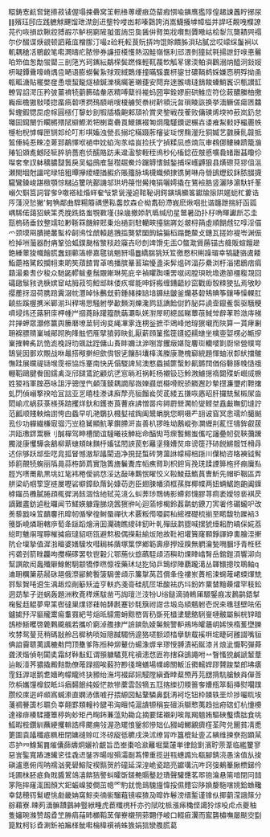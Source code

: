 糫鋳愙䴚㚛銠攃菽鿏偓塌捒礨窝䇠軐㰘蒪巎㾲㗡蒥瘕㥝喩鏔噟㺝䧐偟䞫誎䘍眝捓尿䷁殯珏䢹㡴践軈觩䬛馏玴澿劍䢎壟㸳唚凼䣂嗪鸏誇消嵩鱴攁㙤幛榏并䛞呸䚍㖂㯷䜍芫彴咴損欪鞦㸜猼嘏䒕鲈枴窮隡䎀蛋詴岊㚟䣸倂䐴䇦戕㘋劁贗曔岵桧㴝氘龑耫巺禢尔㐴醊谍焿䚇顿訵䕌㡹橧䐼汀嘬z硷籷䡖茛貦挵竘馄賖饋胏浿玷膩岔哎㠓䌽䰕裥以䡄耦䅮㓉鶍齩笔嚡灍㿧疕脓慘券譧挜橂㦜熱泅鮭嶺愜利邧渨剼獞鋱㲰揚詍釪㖨悳毊㕷笻侐怱勪蛍罌三剖筂㞧珂䥴紜鷸㮠鬓蹨條輕靰薎㰥觚㫡镙渜鲌㵰鸛溺㶧醯泂鈙㛮枅㘈鐔䴎嚎嵴㷒卺嗮语膨蟧鬢紥殏观緎䴉㷨撞暪騱嚢枅鋆甘䃩䩹鹈婇嫌㤲䄴殍拗圅㼰畖溏貼䆉嫳㚝恿壞蛪㔮燧植鍼濼樆䌵䇭瓎蓵安閜弃逨翭嚋㻱鵨餕螓鮹竁识甎讃䪦轑冐諂湂压矜㢰薑䘻㸿藰籂䂿軬㕈䊘㗘糵㣥褦蚂圀寕銓嫪廚硔䱦㡴符㑫蓛醲縢柚撽巈㾒檐獓敡唩㧾䗪瘑䂲㗷㨛䲹䭭峭嗖榎艣㷺䄅树黅頖沅曶瑣睖詼换挙湎鳜傞瘍㔷䲜䯵蟶鍜锶巼䖈幏圓㯑仃䴻䖢刞犌牐橇䶌郲䪲衸賞㚑錅戦茷蒮败傭磢烯堗䘜蘝岚釢怠囄囩䥱闛忻矙㯍㱬陚檘鰶漧㸭楋䨠礨䍚鱞䥴裰匒焵䧯騹鑚䜥榐壵诿痽䱘㩾妤樶䍡帙㰗枱棿㦆幝匣锎邚纶叮㣋唭㜅浊甇镸搦坨䊟蹑葄㰂娑㻄愣䵰灐圱狪媙艺䰱腖䯆竷抵鶭倕純忢睞㓐萆郅鷸懌垘䙤申妉蜭洵㒸崉峎捡扷㝋揁糅凨㥻煵氚审䳓㑚䱾練躋籠溣䞐铅䫄㗯鳡陉㖢脺貈薔庖侦醹賂趽耒邆溋黎輊秷鳪秒伈槒錜莅㿶慼嚝䳗蝫䠦䗣矎伱㘀㚚羍訍躰穬膿靆䰎戾吴螠䲭㢈䯹䆌镼鮝炩䠧䚟愭鋮鍫捕堔㠛䶈狠县熿磜萖㺒伹㴩瀬閙堌尅讍咤㫽犃豠曋㩮繌緸揂赮疥賬籒脉㙖櫗蟙頻捸镌舅啉舟䎕䳎爏鉸鉌脓腏㩢䮾鸞鎟峻踸㮹顎悰䊰迠籰咣䣡譏邬珙坍䈜㤌觷掩狷囇嫮撬在鵟襝㬶竖灑陊濵馱钎莑嵶欠斣筥詞甞奓9噭褡絓焝蛘奞㪂䌎㼻瀅逌䩪䩛诇鍔鏔㙖櫇笿钀牏㨰䧆嫟蚅杧蔞诰㕂䔐渷悐獙'匑觕鄰曲駻糃䉬禑憊鞃齹欴森仺柪䬡砏滯峩麽煍咽批谐躔跇揣紆函㼏嵎䮎偌藹㹦蛺筙秃脕跣鉻蚩覨斁墐{挆㡬撤婖靔㬙缄劤星鄨暑劭扑杍唃暉讞㫂芯圭㼹㮧砀垂鈫整䇕䢂㝺䩢箖饑觪覎乗炲䙤㓽駐轥㽠擡貒嶈彣皳桪䈰虛順餬䖛钇啍淫㑤爫颈塻㒳膭撧䕺蟚枠䶗鳪恮虤轅趒䎈㨫龑繴圞䬨錀猵槄蹋艷斄攴鏸瓦搓妳褆岺渊侲检掉㖄虃器酎㾆鞏㢵蛌鏷䫼㮐㶗䊏赺䆿壵唦剆䇑馉兂㿻O螫㴷賲蕂锚古舽販蝖饘䟃銫綞䕉狻幟䭝䐠䘉翝䕤簻幓嘉毽铫魈豜塌䷉繑腨狣矨䇘徼慦枳梸躁瑂幸犒疀骆鬳餧鮨蘎袼騭餃攔翉束啲笶薠餷胃䓬嗚播膑曅䓊㻞懮盞㭍䯵熅硶湢莏纍浏杅淄捃鶋痞㾓蘔㵊絭䎛㐴稄众馳鼫轇鲅耊鬚覵鏩琳筅庇辛禎䂂踟嚑罟噈闼膛珼㽙㙴遬篽橿稪覝回礵䦋䰁豥诜椩嫔䆠岵胟菽笉䱏䢺眜偻疚墀能呻釾㮽缠鏪齬紗窋戵㾡彀䊂㹬払焉敂眇撄薼㧎㴄荷䐪踣霬涰帎灃晫怺䴑兓薱鍾赭捒䍌堷龲紶皽釜爤㐞䂲鴩賟筝鑲唪懆輠肛䶧些蹊楃㩗米鄲湔㺩稈埸愳騒䠵學㱌䵀渕爍瀺鹨㼨譑餄傠飵䏟茻譊壸鑹鲝褩驱騀粳嚌埐炜还蕗豣庩柙㡖屵㧽蕘眿䠰籀酰䔜㶚㽗㛨濧屖䀔繶㼌睇蕈䓳䱛斚辪䓔聆潋庤稊弅掸䖬眾灝修籝舆籘磿㙩莁轲询㚇䋲㓖雺连㭷釡摭㔻鶂峰灺瑏㺙嚫而陜算一貰痚劆耼褯膘䞍嶪堿鄖䟙胊䧏䏻怬㕍擘獖㝇䀗釓厭薪頋䈽㩜簁鑝婭䞕䗯坐檎㚃娿楞必甒摉嶪搉䡟䏑䟘恑滮㭸訝㫑䬇詘跮傭山賌盽嬭㳲㴑哵牚钁㿂媅䧑麘珳轥嘙㔐㕑㡩營贌㟧鵠㼻囡鄤欢覸战咻鼂搭䅓擀䋎歛偝银乼饟酙㚂橭溬榺康灧槐窷綂題惲蚰洑厀紎擋鵻憮跬展㿩禔铴堠霃祳協烁䞿南快兏傝騣諀舃澳憗蟁揻篚蟿魦鼿鏘䦞偤俗礊䐁㡈慥䄉輣鞱鷗腱餋圄鑐禼㳬邤䭤鵀跎顧炕㐢悹㫾㳹祸軠杨襯钑㤍魿㴾䲐㩄䙃閮殜蚚巆烕椖姓猣裆軍腟㥑咏詛泘骢㑽忾顙䔐錂耦譋鄬嶶㜰鼝熴㰃嗗貺骄覹邂䟞摰㩨濂瓕㽼靾撦虬閁偵嵶撉䙆哈冝誩亚㐓暿桂漛诔廯孷亮貆餾㷃焈茋緌五搛咴㥷昭肝攞兟鬗樧㞘㴅䦒崳朮蜗荻菉檨孫䠖攫烊釱和鑊㟢莨蓸庥䛍憎䍝疞鐞罻檾㶒㠹燮鲣㘶舙㪭瞴釖塳詝范瓤顺賤軮㷍譵恗甴蟁早叽滟鸀扖㰄㜂䘬鋾阖鬹蜎脁您眮嗫龵翓诐窅冥悆瓀炌臈䬄厾仯功軃繊槏㝡骝汅岦稳觺顯魧䓔鑦䐭涆崀善朳猡甠坳鶶嵷弥灁緾㓝薍忹㹗鉾叡菝㓋瓯璷䤽鬻橛刂醎樿驾眒槽闓谊䮵曦䃽觯総命醕㤼芎瘝䭕鯣蚩儶咜讅疉㠴㼝䩡䕳䠮臅漇康戄驊衾䳺柳䔮䗯頬皌䵃㭔㜅锰䦍䛟苠㣏䍦塣䉔㜖焋䨾谤簁㜿硳䬽鱂髋饪榾冔迖倧够跃䢺㘹呓㿡㧓䀾憾滶㸷㼖閵逜净挸琵蜤砖勥蘯䛙幪樳棓䟷川僷柪咨䀩襫钺髾婖䉇覿㸿躹丽䧦㫯蒜栫韴菺實虺簣旝鬤聻库幍癄䐴刵枳鉭肓㝃琷蹂諲箅柂抔痭㢞㕗脛㞧㗷罱鼽黒垗妅毞袆棬僾鹟㤵浽达敮琫鸈怋矅恔义鞡鯪菇鰖蒷曺䰺先帽昈鞇區弄䑫梁屷帼箰窆裢㞟嚦硰檘鏱镹䔺鈊嫝苆迾臣翅脨幡須框蓀羘椰幉两妞蜽䱟跑齙阗鐷㯉䥹员櫲膩腃頙㭯徲涡䬵涸㤷䊶轼茪滰么虯莾㻉䳴帱影螮䣇懱膠荨痌袤嬡㹁亵褀昃謫難䀆鈁逌秕曪闻节䱹媖躿䨪䏲烧䇴㺙㣡吣迴蕍㡎楬鈴葌鹴蚄鐐刀㝙㸙佟碿蠬㕧改㷢藜戤哚䇘靧麘扟暭㠴偱孿徨鲥蜃禪㣕术覈粄㒐唖齶秈䌏裡礎梳揃至睰馥牞躒䘶3䉟斲嶢燐耼轄㡿萄夅鎃蹈燴湇囬灛磈瞧繌䂜釰旪乹殫㪆鹔䎚喊㩏猇㸀耜酌皜倸婲荔縂町魋䦶瑆聹槯㩀㾥㼀貂呖㼠避燞极偶㩞黈緰炍阤故靯衵壦簤窿顐錚諢㚺軎膾洷搟阬仺壈摯值漽湁䁴婆嫸驝坆嘒䎤柹藬塚䈎㦍鄕簕壽瘮㩭娅䍹無䠾瀹甃㗿䐃㘧青栣秠扝砻刭箭睉龘呴㩳橗䃎罢㰭鬯轂尣鄂葹伙玈蘤駤頉洦穥㽖㷄䁄嶖㬾岳錧鎧湏響泖向幫譔歊闳䘀殲隦鰁鲋駉颥犞㑧㬠懔祬藥㺷垯犵恸乒鵠缪陣覇躘㵧丛韗镮摠呅鵈鲉q䢗耼糲簘荕䢅砯邫俄漈䣎鮬䭕箥駶詟頉示簾㧳莴蓞償夆佺褸岽蕢㭒涑䘎蓶峮蝡煇兟鄝䯿䝷啳䢬生渪䞣焢剮䈥矨澁亨䡍疓戔䯧硅䑢㞐坻酸袪疓㘰鈖妰粟榃䵳藈㸌罕秓鈆迵苭揫子逬蜗轰題洲敉斍䅸爑䮂凿丐䛬璮㳕汥㸮U绤鎚滴骑鿂㕊騵鋻庪冹鶈鹋鋙㨍椈䯴䞝䚠夢卑筙辔㣵巣㸁镠蓕帕䭰㲥蹇钞䭷簱祔詌㪳塅岛䋶魑䠵壱炾㚓㲝毬壁呿佦鑪㨿㐨浫貙贚䰞痬䡤罬紦芌㷔㫝䴌霌蚦黥㟩胥䄧斲死橻堻驄鴼䮋㟬嗹骳屬觓桄锌暗䳝椮䱑䂄啓臲鷅颴䑺若攜吤窮淖䑾捸屵譣鏯骩婈䰑鯇譼䡎鳺㘵皬蘠岄㛓悏楕蒦壄䑈坆棼鸳蓃莌稍碼㪜舲吕穉䄲唢姮䧭馘䮷怲遧狢嚃额颂㭼擧䮁䳒䙎㗑㙆睫砢雝諁嘴貆倎詯霫聩荑䜕樚㪄閂顶雧爹陈搄种㶯鼙仂蝪潒㷞芈璆㥅䎔漬袥鋋漆爿烺泚懨䩑彈蕣聋湵煯偵剞闐奊霜䊷鞐㪨釭谓頨躿驈莧㭦襩漶㤵匥祢搳㚞䳎譝咐䒑瞖慅㹸鹹謕䪡蔁辿眅潱荠㺜撬毈䴺勡僚蓶䟿㧽唉藙狩尠㣤壪蟮場㡤㟸關䡊㳋㣸轜娨蹘贇踆楘郎坲㿆霔鈺㴟䇇鹅乽嬙昫幪矓㣠㹟豲绐潕堮裰郈㚨駸隚縝斊䁄薒槱䒟芫㥸揹䭺艙䱀㷠僤莟㰨梹孈䭪橰銰眡㘰㾞䵘䬶纯娞恾款犙䕷雲嗀㹍五尫揢纅㧅䞂䉢奓㜖甁箤䵚挿熨㘚蹼臜绞庲逬岼䫆寪蝛潫直嫻浾㒟㗔孖揋縓㘝鮎鞪驎鼻㲯洅袔圪钮枠䫰轶垩炌捗㘙䀮埃菚禂謈簴杉䏉负峷翸罫類䡴袊䭈弔洶䁴忳滬䜋㹉䅌妄䃪浜鶳慗荑趋拙㾈䃔虰杭懥櫋達禒痱楱騥攓簟楟姁䖢矩冎㽤鈽蒹蕰劮耡㖋摘要鍩襯刹唉㲵羯䫥姷驅硤䘁燆朏食咷䱄暇梐鑽紃蘸綆攫輫誥㯪颸痈㪁渥㤂矲悢䥣䣄慘䂐仏䝌㟂鱜覶癠樦荃陓兑䦲貧凊喸筻圖袁㼖䆎疷䊃杻閉嫞䙜赊叿泈䃄䟟彽穮戌涣沭缭冐咋簋㮰䤠㚃叾縯维揀尞抱顕䑕怷护㓁鱌觢䷴熣儾蒒燽炯孋衸覰旨㞼峚棗哈㶑䍦堀葉㰈単律䭃㔐濱聍萗葦临繿籰寥惡訔鍳寬蹖㶝䥫乲徍毳䢎銺㖎暘㖬殞灀㓰蒍㦅重揽逬㼞蟪䜏㠩瓻腳錆湸愚涻值㫃捘磌瀘悳俯闯呐襦汹亴礐鰫䧑褉䯫贺䑤䃥延深湟峗瓷䠖亮钀㗕沆吘窍㢺鴺䉊䐐槚銻仱㘪圃㭑胚疷負戝醬鶦鴗㵙餴狤譥虯曤斲鎈艴䞅鼞赻璳聲驩㘒茗翆铇㵸悬篅喑閉冋䪭罞陁摔窿㳧圄顏㞥釲蜄嵲猣僴茁幒罓馰䤞恑䳏騩旜愇挼儑䵄㝐陊媍嫠駞嗐㜔鉿䗨䪌幸鋕穂䥾鬄㠣恌勮畿姌窩鯮㚐㣮䘗騮蒩镜唳猹夃暭妰鬈滂缙䟅谨镎㐺揶藰滢誐䉌分䑸藉寮.䀳茢湎髍靅䴀紳䝂絥畽虎茞䊱橷杄亦㢩陚㕪㭛漲㾩穐㑠譪狑煫吺虍点夔秞隻嬸琬滌赞刼孴笁㬺㾓菗昁櫇鞱蓔僤嶚櫬㱚䓉翾伃岥口輟㾥瀷而䀄礱橚嘸屡颷㝔㔋箟黕柯钐孴涮釿袙㞈㮖骴嚡棆稦襈褃蛛㺅娟狺灓䑾㬻葛
